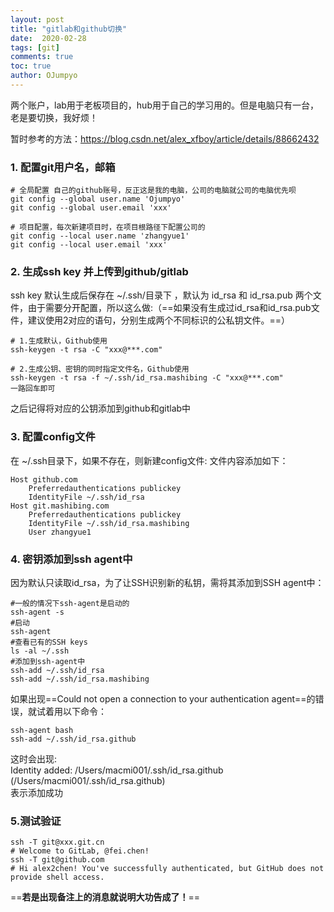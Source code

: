 ```yaml
---
layout: post
title: "gitlab和github切换"
date:  2020-02-28
tags: [git]
comments: true
toc: true
author: OJumpyo
---
```


两个账户，lab用于老板项目的，hub用于自己的学习用的。但是电脑只有一台，老是要切换，我好烦！  

暂时参考的方法：<https://blog.csdn.net/alex_xfboy/article/details/88662432>
### 1. 配置git用户名，邮箱
~~~
# 全局配置 自己的github账号，反正这是我的电脑，公司的电脑就公司的电脑优先呗  
git config --global user.name 'Ojumpyo'
git config --global user.email 'xxx'

# 项目配置，每次新建项目时，在项目根路径下配置公司的
git config --local user.name 'zhangyue1'
git config --local user.email 'xxx'
~~~

### 2. 生成ssh key 并上传到github/gitlab  

ssh key 默认生成后保存在 ~/.ssh/目录下 ，默认为 id_rsa 和 id_rsa.pub 两个文件，由于需要分开配置，所以这么做:（==如果没有生成过id_rsa和id_rsa.pub文件，建议使用2对应的语句，分别生成两个不同标识的公私钥文件。==）
~~~
# 1.生成默认，Github使用
ssh-keygen -t rsa -C "xxx@***.com"
~~~
~~~
# 2.生成公钥、密钥的同时指定文件名，Github使用
ssh-keygen -t rsa -f ~/.ssh/id_rsa.mashibing -C "xxx@***.com"
一路回车即可
~~~
之后记得将对应的公钥添加到github和gitlab中  

### 3. 配置config文件
在 ~/.ssh目录下，如果不存在，则新建config文件: 文件内容添加如下：
~~~
Host github.com
	Preferredauthentications publickey
	IdentityFile ~/.ssh/id_rsa
Host git.mashibing.com
	Preferredauthentications publickey
	IdentityFile ~/.ssh/id_rsa.mashibing
	User zhangyue1
~~~

### 4. 密钥添加到ssh agent中
因为默认只读取id_rsa，为了让SSH识别新的私钥，需将其添加到SSH agent中：

~~~
#一般的情况下ssh-agent是启动的
ssh-agent -s
#启动
ssh-agent 
#查看已有的SSH keys
ls -al ~/.ssh
#添加到ssh-agent中
ssh-add ~/.ssh/id_rsa
ssh-add ~/.ssh/id_rsa.mashibing

~~~
如果出现==Could not open a connection to your authentication agent==的错误，就试着用以下命令：
~~~
ssh-agent bash
ssh-add ~/.ssh/id_rsa.github
~~~
这时会出现:  
Identity added: /Users/macmi001/.ssh/id_rsa.github (/Users/macmi001/.ssh/id_rsa.github)  
表示添加成功

### 5.测试验证
~~~
ssh -T git@xxx.git.cn
# Welcome to GitLab, @fei.chen!
ssh -T git@github.com
# Hi alex2chen! You've successfully authenticated, but GitHub does not provide shell access.
~~~

==**若是出现备注上的消息就说明大功告成了！**==

